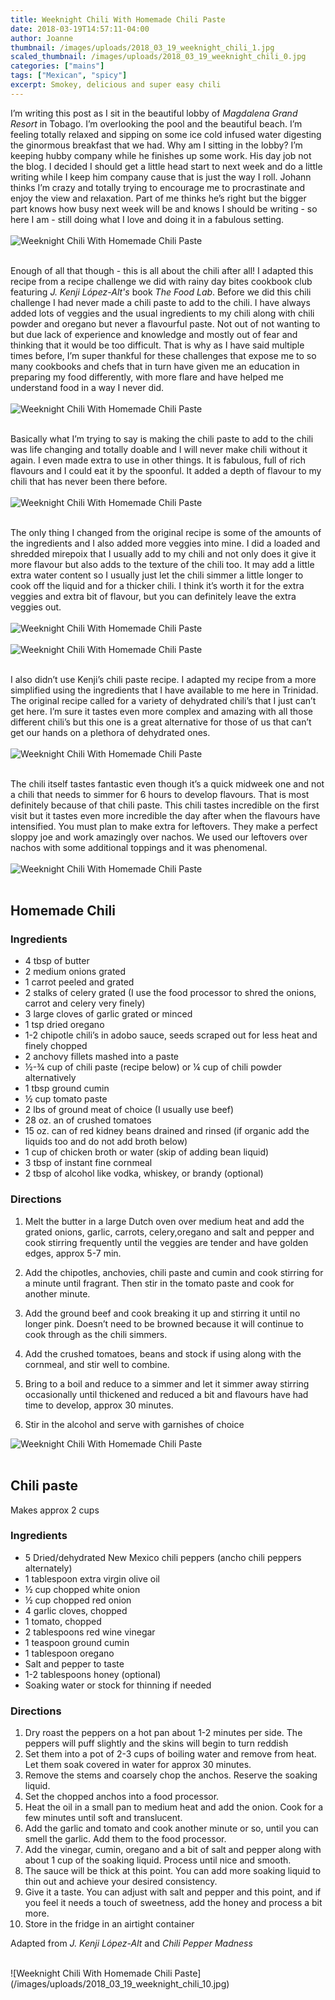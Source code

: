 ```yaml
---
title: Weeknight Chili With Homemade Chili Paste 
date: 2018-03-19T14:57:11-04:00
author: Joanne
thumbnail: /images/uploads/2018_03_19_weeknight_chili_1.jpg
scaled_thumbnail: /images/uploads/2018_03_19_weeknight_chili_0.jpg
categories: ["mains"]
tags: ["Mexican", "spicy"]
excerpt: Smokey, delicious and super easy chili
---
```


I’m writing this post as I sit in the beautiful lobby of _Magdalena Grand Resort_ in Tobago. I’m overlooking the pool and the beautiful beach. I’m feeling totally relaxed and sipping on some ice cold infused water digesting the ginormous breakfast that we had.  Why am I sitting in the lobby? I’m keeping hubby company while he finishes up some work. His day job not the blog. I decided I should get a little head start to next week and do a little writing while I keep him company cause that is just the way I roll. Johann thinks I’m crazy and totally trying to encourage me to procrastinate and enjoy the view and relaxation.  Part of me thinks he’s right but the bigger part knows how busy next week will be and knows I should be writing - so here I am - still doing what I love and doing it in a fabulous setting.
</br>
</br>
![Weeknight Chili With Homemade Chili Paste](/images/uploads/2018_03_19_weeknight_chili_2.jpg)
</br>
</br>

Enough of all that though - this is all about the chili after all! I adapted this recipe from a recipe challenge we did with rainy day bites cookbook club featuring _J. Kenji López-Alt's_ book _The Food Lab_. Before we did this chili challenge I had never made a chili paste to add to the chili.  I have always added lots of veggies and the usual ingredients to my chili along with chili powder and oregano but never a flavourful paste. Not out of not wanting to but due lack of experience and knowledge and mostly out of fear and thinking that it would be too difficult. That is why as I have said multiple times before, I’m super thankful for these challenges that expose me to so many cookbooks and chefs that in turn have given me an education in preparing my food differently, with more flare and have helped me understand food in a way I never did.
</br>
</br>
![Weeknight Chili With Homemade Chili Paste](/images/uploads/2018_03_19_weeknight_chili_3.jpg)
</br>
</br>

Basically what I’m trying to say is making the chili paste to add to the chili was life changing and totally doable and I will never make chili without it again. I even made extra to use in other things. It is fabulous, full of rich flavours and I could eat it by the spoonful. It added a depth of flavour to my chili that has never been there before.
</br>
</br>
![Weeknight Chili With Homemade Chili Paste](/images/uploads/2018_03_19_weeknight_chili_4.jpg)
</br>
</br>

The only thing I changed from the original recipe is some of the amounts of the ingredients and I also added more veggies into mine.  I did a loaded and shredded mirepoix that I usually add to my chili and not only does it give it more flavour but also adds to the texture of the chili too. It may add a little extra water content so I usually just let the chili simmer a little longer to cook off the liquid and for a thicker chili. I think it’s worth it for the extra veggies and extra bit of flavour, but you can definitely leave the extra veggies out.
</br>
</br>
![Weeknight Chili With Homemade Chili Paste](/images/uploads/2018_03_19_weeknight_chili_5.jpg)
</br>
</br>
![Weeknight Chili With Homemade Chili Paste](/images/uploads/2018_03_19_weeknight_chili_6.jpg)
</br>
</br>

I also didn’t use Kenji’s chili paste recipe. I adapted my recipe from a more simplified using the ingredients that I have available to me here in Trinidad.  The original recipe called for a variety of dehydrated chili’s that I just can’t get here.  I’m sure it tastes even more complex and amazing with all those different chili’s but this one is a great alternative for those of us that can’t get our hands on a plethora of dehydrated ones.
</br>
</br>
![Weeknight Chili With Homemade Chili Paste](/images/uploads/2018_03_19_weeknight_chili_7.jpg)
</br>
</br>

The chili itself tastes fantastic even though it’s a quick midweek one and not a chili that needs to simmer for 6 hours to develop flavours. That is most definitely because of that chili paste. This chili tastes incredible on the first visit but it tastes even more incredible the day after when the flavours have intensified. You must plan to make extra for leftovers. They make a perfect sloppy joe and work amazingly over nachos. We used our leftovers over nachos with some additional toppings and it was phenomenal.
</br>
</br>
![Weeknight Chili With Homemade Chili Paste](/images/uploads/2018_03_19_weeknight_chili_8.jpg)
</br>
</br>

## Homemade Chili

### Ingredients 

* 4 tbsp of butter
* 2 medium onions grated 
* 1 carrot peeled and grated 
* 2 stalks of celery grated (I use the food processor to shred the onions, carrot and celery very finely)
* 3 large cloves of garlic grated or minced 
* 1 tsp dried oregano 
* 1-2 chipotle chili’s in adobo sauce, seeds scraped out for less heat and finely chopped
* 2 anchovy fillets mashed into a paste 
* &frac12;-&frac34; cup of chili paste (recipe below) or &frac14; cup of chili powder alternatively 
* 1 tbsp ground cumin
* &frac12; cup tomato paste 
* 2 lbs of ground meat of choice (I usually use beef) 
* 28 oz. an of crushed tomatoes 
* 15 oz. can of red kidney beans drained and rinsed (if organic add the liquids too and do not add broth below) 
* 1 cup of chicken broth or water (skip of adding bean liquid) 
* 3 tbsp of instant fine cornmeal 
* 2 tbsp of alcohol like vodka, whiskey, or brandy (optional)


### Directions 

1. Melt the butter in a large Dutch oven over medium heat and add the grated onions, garlic, carrots, celery,oregano and salt and pepper and cook stirring frequently until the veggies are tender and have golden edges, approx 5-7 min. 

1. Add the chipotles, anchovies, chili paste and cumin and cook stirring for a minute until fragrant. Then stir in the tomato paste and cook for another minute. 

1. Add the ground beef and cook breaking it up and stirring it until no longer pink. Doesn’t need to be browned because it will continue to cook through as the chili simmers. 

1. Add the crushed tomatoes, beans and stock if using along with the cornmeal, and stir well to combine. 

1. Bring to a boil and reduce to a simmer and let it simmer away stirring occasionally until thickened and reduced a bit and flavours have had time to develop, approx 30 minutes. 

1. Stir in the alcohol and serve with garnishes of choice  

![Weeknight Chili With Homemade Chili Paste](/images/uploads/2018_03_19_weeknight_chili_9.jpg)
</br>
</br>

## Chili paste 
Makes approx 2 cups  

### Ingredients

* 5 Dried/dehydrated New Mexico chili peppers (ancho chili peppers alternately)
* 1 tablespoon extra virgin olive oil
* ½ cup chopped white onion
* ½ cup chopped red onion
* 4 garlic cloves, chopped
* 1 tomato, chopped
* 2 tablespoons red wine vinegar
* 1 teaspoon ground cumin
* 1 tablespoon oregano
* Salt and pepper to taste
* 1-2 tablespoons honey (optional)
* Soaking water or stock for thinning if needed

### Directions

1. Dry roast the peppers on a hot pan about 1-2 minutes per side. The peppers will puff slightly and the skins will begin to turn reddish
1. Set them into a pot of 2-3 cups of boiling water and remove from heat. Let them soak covered in water for approx 30 minutes.
1. Remove the stems and coarsely chop the anchos. Reserve the soaking liquid.
1. Set the chopped anchos into a food processor.
1. Heat the oil in a small pan to medium heat and add the onion. Cook for a few minutes until soft and translucent.
1. Add the garlic and tomato and cook another minute or so, until you can smell the garlic. Add them to the food processor.
1. Add the vinegar, cumin, oregano and a bit of salt and pepper along with about 1 cup of the soaking liquid. Process until nice and smooth. 
1. The sauce will be thick at this point. You can add more soaking liquid to thin out and achieve your desired consistency.
1. Give it a taste. You can adjust with salt and pepper and this point, and if you feel it needs a touch of sweetness, add the honey and process a bit more.
1. Store in the fridge in an airtight container

Adapted from _J. Kenji López-Alt_ and _Chili Pepper Madness_

</br>
![Weeknight Chili With Homemade Chili Paste](/images/uploads/2018_03_19_weeknight_chili_10.jpg)
